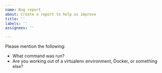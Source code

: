 ```yaml
---
name: Bug report
about: Create a report to help us improve
title: ''
labels: ''
assignees: ''

---
```


Please mention the following:
- What command was run?
- Are you working out of a virtualenv environment, Docker, or something else?
